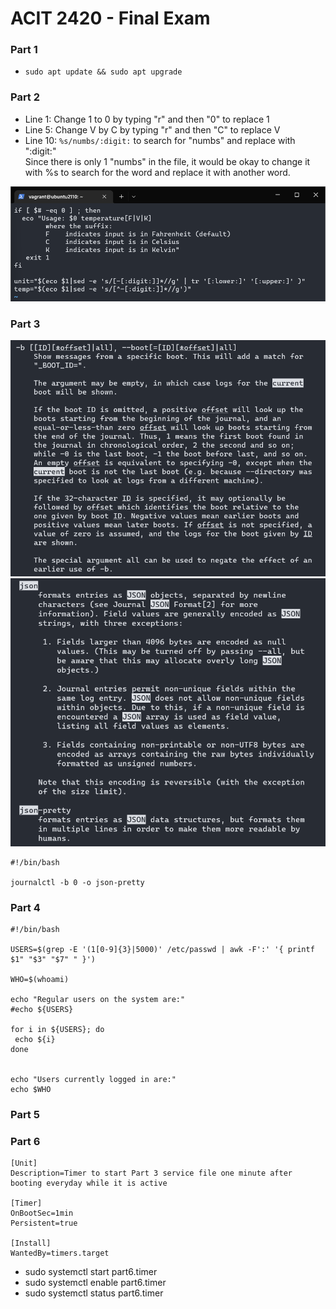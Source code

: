 # ACIT 2420 - Final Exam 

### Part 1 
* `sudo apt update && sudo apt upgrade`

### Part 2 
* Line 1: Change 1 to 0 by typing "r" and then "0" to replace 1 
* Line 5: Change V by C by typing "r" and then "C" to replace V
* Line 10: `%s/numbs/:digit:` to search for "numbs" and replace with ":digit:" <br/>
Since there is only 1 "numbs" in the file, it would be okay to change it with %s to search for the word and replace it with another word. 

![Part 2 Screenshot](./images/Part2.png)

### Part 3 

![Man Page](./images/Part2Man1.png)
![Man Page](./images/Part2Man.png)

```Shell 
#!/bin/bash

journalctl -b 0 -o json-pretty
```

### Part 4 
```Shell
#!/bin/bash

USERS=$(grep -E '(1[0-9]{3}|5000)' /etc/passwd | awk -F':' '{ printf $1" "$3" "$7" " }')

WHO=$(whoami)

echo "Regular users on the system are:"
#echo ${USERS}

for i in ${USERS}; do
 echo ${i}
done


echo "Users currently logged in are:"
echo $WHO
```

### Part 5


### Part 6 

```Shell 
[Unit]
Description=Timer to start Part 3 service file one minute after booting everyday while it is active

[Timer]
OnBootSec=1min
Persistent=true

[Install]
WantedBy=timers.target
```
* sudo systemctl start part6.timer 
* sudo systemctl enable part6.timer 
* sudo systemctl status part6.timer 